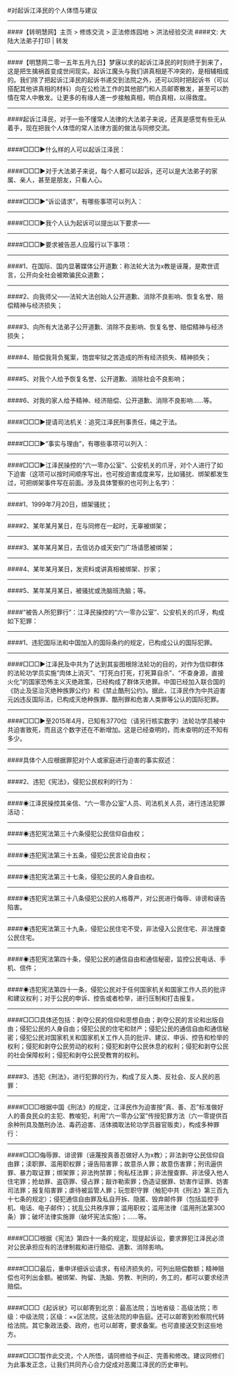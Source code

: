 #对起诉江泽民的个人体悟与建议
***
####【转明慧网】主页 > 修炼交流 > 正法修炼园地 > 洪法经验交流
####文: 大陆大法弟子打印 | 转发
***
####【明慧网二零一五年五月九日】梦寐以求的起诉江泽民的时刻终于到来了，这是把生擒祸首变成世间现实。起诉江魔头与我们讲真相是不冲突的，是相辅相成的。我们除了把起诉江泽民的起诉书递交到法院之外，还可以同时把起诉书（可以搭配其他讲真相的材料）向在公检法工作的其他部门和人员邮寄散发，甚至可以酌情在常人中散发。让更多的有缘人進一步接触真相，明白真相，以得救度。
***
####起诉江泽民，对于一些不懂常人法律的大法弟子来说，还真是感觉有些无从着手，现在把我个人体悟的常人法律方面的做法与同修交流。
*********************
####□□□▶什么样的人可以起诉江泽民：
******************
####□□□▶对于大法弟子来说，每个人都可以起诉，还可以是大法弟子的家属、亲人，甚至是朋友，只看人心。
***************
####□□□▶“诉讼请求”，有哪些事项可以列入：
************
####□□□▶我个人认为起诉可以提出以下要求——
*********
####□□□▶要求被告恶人应履行以下事项：
******
####1、在国际、国内显著媒体公开道歉：称法轮大法为x教是诬蔑，是欺世谎言，公开向全社会被欺骗民众道歉；
***
####2、向我师父——法轮大法创始人公开道歉、消除不良影响、恢复名誉、赔偿精神与经济损失；
***
####3、向所有大法弟子公开道歉、消除不良影响、恢复名誉、赔偿精神与经济损失；
*********
####4、赔偿我背负冤案，饱尝牢狱之苦造成的所有经济损失、精神损失；
******
####5、对我个人给予恢复名誉、公开道歉、消除社会不良影响；
***
####6、对我的家人给予精神、经济赔偿、公开道歉、消除不良影响……等。
***
####□□□▶提请司法机关：追究江泽民刑事责任，绳之于法。
***
####□□□▶“事实与理由”，有哪些事项可以列入：
***
####□□□▶江泽民操控的“六一零办公室”、公安机关的爪牙，对个人进行了如下迫害（这项可以按时间顺序写出，也可按迫害成度来写，比如骚扰、绑架都发生过，可把绑架事件写在前面。涉及具体警察的也可列上名字）：
***
####1、1999年7月20日，绑架骚扰；
***
####2、某年某月某日，在与同修在一起时，无辜被绑架；
***
####3、某年某月某日，去信访办或天安门广场请愿被绑架；
***
####4、某年某月某日，发资料或讲真相被绑架、抄家；
***
####5、某年某月某日，被骚扰或洗脑班洗脑；等。
***
####“被告人所犯罪行”：江泽民操控的“六一零办公室”、公安机关的爪牙，构成如下犯罪：
***
####1、违犯国际法和中国加入的国际条约的规定，已构成公认的国际犯罪。
***
####□□□▶江泽民及中共为了达到其妄图根除法轮功的目的，对作为信仰群体的法轮功学员实施“肉体上消灭”、“打死白打死，打死算自杀”、“不查身源，直接火化”的国家恐怖主义灭绝政策，已经构成了群体灭绝罪。中国已经加入联合国的《防止及惩治灭绝种族罪公约》和《禁止酷刑公约》。据此，江泽民作为中共迫害元凶违反国际法，已构成灭绝种族罪、酷刑罪和危害人类罪等公认的国际犯罪。
***
####□□□▶至2015年4月，已知有3770位（请另行核实数字）法轮功学员被中共迫害致死，而且这个数字还在不断增加。这是已经查明的，而未查明的还不知有多少。
***
####具体个人应根据罪犯对个人或家庭进行迫害的事实叙述：
***
####2、违犯《宪法》，侵犯公民权利的行为：
***
####◉江泽民操控其亲信、“六一零办公室”人员、司法机关人员，进行违法犯罪活动：
***
####◉违犯宪法第三十六条侵犯公民信仰自由权；
***
####◉违犯宪法第三十五条，侵犯公民言论自由权；
***
####◉违犯宪法第三十七条，侵犯公民的人身自由权。
***
####◉违犯宪法第三十八条侵犯公民的人格尊严，对公民进行侮辱、诽谤和诬告陷害。
***
####◉违犯宪法第三十九条，侵犯公民住宅不受，非法侵入公民住宅、非法搜查公民住宅。
***
####◉违犯宪法第四十条，侵犯公民的通信自由和通信秘密，监控公民电话、手机、信件；
***
####◉违犯宪法第四十一条，侵犯公民对于任何国家机关和国家工作人员的批评和建议权利；对于公民的申诉、控告或者检举，进行压制和打击报复。
***
####□□□具体还包括：剥夺公民的信仰和思想自由；剥夺公民的言论和出版自由；侵犯公民的人身自由；侵犯公民的住宅和财产；侵犯公民的通信自由和通信秘密；侵犯公民对国家机关和国家机关工作人员的批评、建议、申诉、控告和检举的权利；侵犯和剥夺公民劳动的权利；侵犯和剥夺公民休息的权利；侵犯和剥夺公民的社会保障权利；侵犯和剥夺公民受教育的权利。
***
####3、违犯《刑法》，进行犯罪的行为，构成了反人类、反社会、反人民的恶罪：
***
####□□□根据中国《刑法》的规定，江泽民作为迫害按“真、善、忍”标准做好人的善良民众的主犯、教唆犯，利用“六一零办公室”传授犯罪方法（六一零提供百余种刑具及酷刑办法、毒药迫害、活体摘取法轮功学员器官贩卖），构成多种罪行：
***
####□□□侮辱罪、诽谤罪（诬蔑按真善忍做好人为x教）；非法剥夺公民信仰自由罪；渎职罪、滥用职权罪；诬告陷害罪；故意杀人罪；故意伤害罪；刑讯逼供罪、暴力取证罪；绑架罪；非法拘禁罪；徇私枉法罪；非法搜查罪、非法侵入他人住宅罪；抢劫罪、盗窃罪、侵占罪；敲诈勒索罪；伪造证据罪、妨害作证罪、妨害司法罪；报复陷害罪；虐待被监管人罪；玩忽职守罪（触犯中共《刑法》第三百九十七条的规定）；侵犯通信自由罪及私自开拆、隐匿、毁弃邮件罪（包括监控手机、电话、电子邮件）；扰乱公共秩序罪；滥用职权；滥用法律（滥用刑法第300条）罪；破坏法律实施罪（破坏宪法实施）；……等。
***
####□□□根据《宪法》第四十一条的规定，现提起诉讼，要求罪犯江泽民必须对公民承担应有的法律制裁和进行赔偿、道歉、消除影响。
***
####□□□最后，重申详细诉讼请求，有经济损失的，可列出赔偿数额；精神赔偿也可列出金额。被绑架、拘留、洗脑、劳教、判刑的，务工的，都可以要求经济赔偿。
***
####□□□《起诉状》可以邮寄到北京：最高法院；当地省级：高级法院；市级：中级法院；区级：××区法院，这些法院的申告庭。还可以邮寄到检察院代转给法院。其它象政法委、政府，也可以邮寄，要求备案。也可直接送交到这些地方。
***
####□□□暂作此交流，个人所悟，请同修给予纠正、完善和修改。建议同修们为此事发正念，让我们共同齐心合力促成对恶魔江泽民的历史审判。


